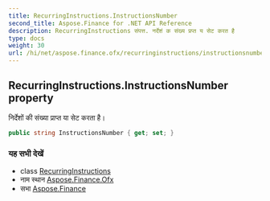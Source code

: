 ```yaml
---
title: RecurringInstructions.InstructionsNumber
second_title: Aspose.Finance for .NET API Reference
description: RecurringInstructions संपत्त. नर्देशं क संख्य प्रप्त य सेट करत है
type: docs
weight: 30
url: /hi/net/aspose.finance.ofx/recurringinstructions/instructionsnumber/
---
```

## RecurringInstructions.InstructionsNumber property

निर्देशों की संख्या प्राप्त या सेट करता है।

```csharp
public string InstructionsNumber { get; set; }
```

### यह सभी देखें

* class [RecurringInstructions](../)
* नाम स्थान [Aspose.Finance.Ofx](../../recurringinstructions/)
* सभा [Aspose.Finance](../../../)


